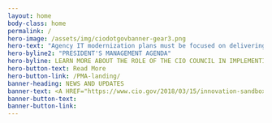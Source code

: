 ```yaml
---
layout: home
body-class: home
permalink: /
hero-image: /assets/img/ciodotgovbanner-gear3.png
hero-text: "Agency IT modernization plans must be focused on delivering better service to the public, and in doing so should be developed in furtherance of these priorities. This will result in building and maintaining a modern, secure, and resilient IT, which improves the lives of the American public."
hero-byline2: "PRESIDENT'S MANAGEMENT AGENDA"
hero-byline: LEARN MORE ABOUT THE ROLE OF THE CIO COUNCIL IN IMPLEMENTING THE CROSS-AGENCY PRIORITY GOALS.
hero-button-text: Read More
hero-button-link: /PMA-landing/
banner-heading: NEWS AND UPDATES
banner-text: <A HREF="https://www.cio.gov/2018/03/15/innovation-sandbox-launch/">May 11, 2015 READ THE LATEST FROM THE CIO COMMUNITY</A>
banner-button-text: 
banner-button-link: 
---
```

